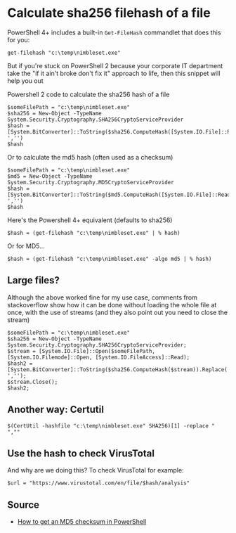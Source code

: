 ﻿# Calculate sha256 filehash of a file

PowerShell 4+ includes a built-in `Get-FileHash` commandlet that does this for you:

	get-filehash "c:\temp\nimbleset.exe"

But if you're stuck on PowerShell 2 because your corporate IT department take the "if it ain't broke don't fix it" approach to life, then this snippet will help you out

Powershell 2 code to calculate the sha256 hash of a file

	$someFilePath = "c:\temp\nimbleset.exe"
	$sha256 = New-Object -TypeName System.Security.Cryptography.SHA256CryptoServiceProvider
	$hash = [System.BitConverter]::ToString($sha256.ComputeHash([System.IO.File]::ReadAllBytes($someFilePath))).Replace('-','')
	$hash

Or to calculate the md5 hash (often used as a checksum)

	$someFilePath = "c:\temp\nimbleset.exe"
	$md5 = New-Object -TypeName System.Security.Cryptography.MD5CryptoServiceProvider
	$hash = [System.BitConverter]::ToString($md5.ComputeHash([System.IO.File]::ReadAllBytes($someFilePath))).Replace('-','')
	$hash

Here's the Powershell 4+ equivalent (defaults to sha256)

	$hash = (get-filehash "c:\temp\nimbleset.exe" | % hash)

Or for MD5...

	$hash = (get-filehash "c:\temp\nimbleset.exe" -algo md5 | % hash)

## Large files?

Although the above worked fine for my use case, comments from stackoverflow show how it can be done without loading the whole file at once, with the use of streams (and they also point out you need to close the stream)

	$someFilePath = "c:\temp\nimbleset.exe"
	$sha256 = New-Object -TypeName System.Security.Cryptography.SHA256CryptoServiceProvider;
	$stream = [System.IO.File]::Open($someFilePath, [System.IO.Filemode]::Open, [System.IO.FileAccess]::Read);
	$hash2 = [System.BitConverter]::ToString($sha256.ComputeHash($stream)).Replace('-','');
	$stream.Close();
	$hash2;

## Another way: Certutil

	$(CertUtil -hashfile "c:\temp\nimbleset.exe" SHA256)[1] -replace " ",""

## Use the hash to check VirusTotal

And why are we doing this? To check VirusTotal for example:

	$url = "https://www.virustotal.com/en/file/$hash/analysis"

## Source

- [How to get an MD5 checksum in PowerShell](http://stackoverflow.com/questions/10521061/how-to-get-an-md5-checksum-in-powershell)